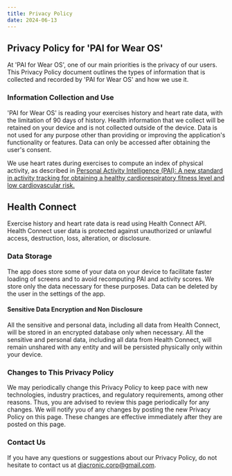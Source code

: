 ```yaml
---
title: Privacy Policy
date: 2024-06-13
---
```


## Privacy Policy for 'PAI for Wear OS'
At 'PAI for Wear OS', one of our main priorities is the privacy of our users. This Privacy Policy document outlines the types of information that is collected and recorded by 'PAI for Wear OS' and how we use it.

### Information Collection and Use

'PAI for Wear OS' is reading your exercises history and heart rate data, with the limitation of 90 days of history. Health information that we collect will be retained on your device and is not collected outside of the device. Data is not used for any purpose other than providing or improving the application's functionality or features. Data can only be accessed after obtaining the user's consent.

We use heart rates during exercises to compute an index of physical activity, as described in [Personal Activity Intelligence (PAI): A new standard in activity tracking for obtaining a healthy cardiorespiratory fitness level and low cardiovascular risk.](https://pubmed.ncbi.nlm.nih.gov/30797801/)

## Health Connect
Exercise history and heart rate data is read using Health Connect API. Health Connect user data is protected against unauthorized or unlawful access, destruction, loss, alteration, or disclosure.

### Data Storage
The app does store some of your data on your device to facilitate faster loading of screens and to avoid recomputing PAI and activity scores. We store only the data necessary for these purposes. Data can be deleted by the user in the settings of the app.

#### Sensitive Data Encryption and Non Disclosure
All the sensitive and personal data, including all data from Health Connect, will be stored in an encrypted database only when necessary.
All the sensitive and personal data, including all data from Health Connect, will remain unshared with any entity and will be persisted physically only within your device.

### Changes to This Privacy Policy
We may periodically change this Privacy Policy to keep pace with new technologies, industry practices, and regulatory requirements, among other reasons. Thus, you are advised to review this page periodically for any changes. We will notify you of any changes by posting the new Privacy Policy on this page. These changes are effective immediately after they are posted on this page.

### Contact Us
If you have any questions or suggestions about our Privacy Policy, do not hesitate to contact us at diacronic.corp@gmail.com.
